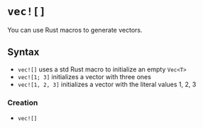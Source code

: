 # `vec![]`

You can use Rust macros to generate vectors.

## Syntax

- `vec![]` uses a std Rust macro to initialize an empty `Vec<T>`
- `vec![1; 3]` initializes a vector with three ones
- `vec![1, 2, 3]` initializes a vector with the literal values 1, 2, 3

### Creation

- `vec![]`
